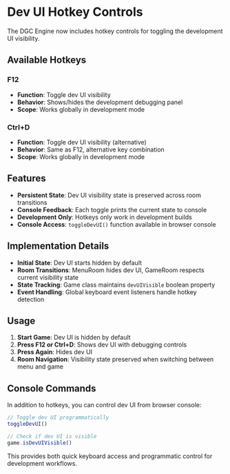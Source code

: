 # Dev UI Hotkey Controls

The DGC Engine now includes hotkey controls for toggling the development UI visibility.

## Available Hotkeys

### F12
- **Function**: Toggle dev UI visibility
- **Behavior**: Shows/hides the development debugging panel
- **Scope**: Works globally in development mode

### Ctrl+D  
- **Function**: Toggle dev UI visibility (alternative)
- **Behavior**: Same as F12, alternative key combination
- **Scope**: Works globally in development mode

## Features

- **Persistent State**: Dev UI visibility state is preserved across room transitions
- **Console Feedback**: Each toggle prints the current state to console
- **Development Only**: Hotkeys only work in development builds
- **Console Access**: `toggleDevUI()` function available in browser console

## Implementation Details

- **Initial State**: Dev UI starts hidden by default
- **Room Transitions**: MenuRoom hides dev UI, GameRoom respects current visibility state
- **State Tracking**: Game class maintains `devUIVisible` boolean property
- **Event Handling**: Global keyboard event listeners handle hotkey detection

## Usage

1. **Start Game**: Dev UI is hidden by default
2. **Press F12 or Ctrl+D**: Shows dev UI with debugging controls
3. **Press Again**: Hides dev UI
4. **Room Navigation**: Visibility state preserved when switching between menu and game

## Console Commands

In addition to hotkeys, you can control dev UI from browser console:

```javascript
// Toggle dev UI programmatically
toggleDevUI()

// Check if dev UI is visible
game.isDevUIVisible()
```

This provides both quick keyboard access and programmatic control for development workflows.
